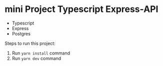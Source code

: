 # mini Project Typescript Express-API

- Typescript
- Express
- Postgres

Steps to run this project:

1. Run `yarn install` command
2. Run `yarn dev` command
